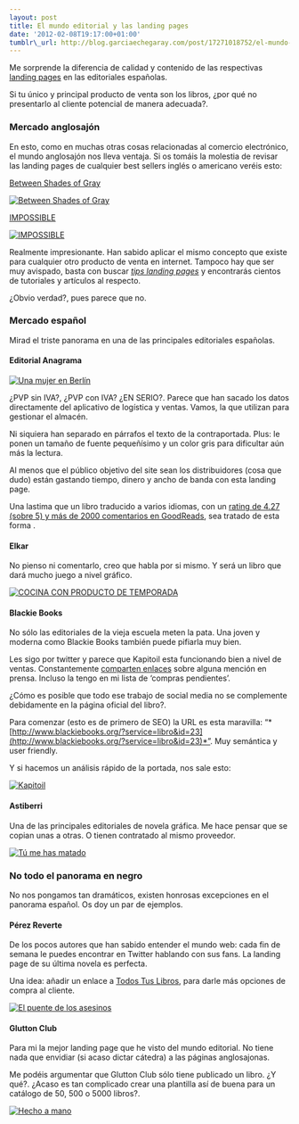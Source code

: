 ```yaml
--- 
layout: post 
title: El mundo editorial y las landing pages 
date: '2012-02-08T19:17:00+01:00'
tumblr\_url: http://blog.garciaechegaray.com/post/17271018752/el-mundo-editorial-landing-pages
---
```


Me sorprende la diferencia de calidad y contenido de las respectivas
[landing pages](https://www.google.com/search?q=tips+landing+pages) en
las editoriales españolas.

Si tu único y principal producto de venta son los libros, ¿por qué no
presentarlo al cliente potencial de manera adecuada?.

### Mercado anglosajón

En esto, como en muchas otras cosas relacionadas al comercio
electrónico, el mundo anglosajón nos lleva ventaja. Si os tomáis la
molestia de revisar las landing pages de cualquier best sellers inglés o
americano veréis esto: 

[Between Shades of Gray](http://www.betweenshadesofgray.com/)

[![Between Shades of
Gray](http://bruno.garciaechegaray.com/landing-pages-libros/anglo-01.png)](http://www.betweenshadesofgray.com/ "Between Shades of Gray")

[IMPOSSIBLE](http://us.penguingroup.com/static/packages/us/yreaders/impossible/index.html)

[![IMPOSSIBLE](http://bruno.garciaechegaray.com/landing-pages-libros/anglo-02.png?v=2)](http://us.penguingroup.com/static/packages/us/yreaders/impossible/index.html "Between Shades of Gray")

Realmente impresionante. Han sabido aplicar el mismo concepto que existe
para cualquier otro producto de venta en internet. Tampoco hay que ser
muy avispado, basta con buscar *[tips landing
pages](https://www.google.com/search?q=tips+landing+pages)* y
encontrarás cientos de tutoriales y artículos al respecto.

¿Obvio verdad?, pues parece que no.

### Mercado español

Mirad el triste panorama en una de las principales editoriales
españolas.

#### Editorial Anagrama

[![Una mujer en
Berlín](http://bruno.garciaechegaray.com/landing-pages-libros/spain-01.png)](http://www.anagrama-ed.es/titulo/PN_619 "Una mujer en Berlín")

¿PVP sin IVA?, ¿PVP con IVA? ¿EN SERIO?. Parece que han sacado los datos
directamente del aplicativo de logística y ventas. Vamos, la que
utilizan para gestionar el almacén.

Ni siquiera han separado en párrafos el texto de la contraportada. Plus:
le ponen un tamaño de fuente pequeñísimo y un color gris para dificultar
aún más la lectura.

Al menos que el público objetivo del site sean los distribuidores (cosa
que dudo) están gastando tiempo, dinero y ancho de banda con esta
landing page.

Una lastima que un libro traducido a varios idiomas, con un [rating de
4.27 (sobre 5) y más de 2000 comentarios en
GoodReads](http://www.goodreads.com/book/show/30851.A_Woman_in_Berlin),
sea tratado de esta forma .

#### Elkar

No pienso ni comentarlo, creo que habla por si mismo. Y será un libro
que dará mucho juego a nivel gráfico.

[![COCINA CON PRODUCTO DE TEMPORADA
](http://bruno.garciaechegaray.com/landing-pages-libros/euskadi-01.png)](http://www.ttarttalo.com/artikulua.cfm?datuak=cocina-con-producto-de-temporada-azpeitia-salvador,-josema&kodea=131.01040 "COCINA CON PRODUCTO DE TEMPORADA")

#### Blackie Books

No sólo las editoriales de la vieja escuela meten la pata. Una joven y
moderna como Blackie Books también puede pifiarla muy bien.

Les sigo por twitter y parece que Kapitoil esta funcionando bien a nivel
de ventas. Constantemente [comparten
enlaces](https://twitter.com/#!/search/kapitoil) sobre alguna mención en
prensa. Incluso la tengo en mi lista de ‘compras pendientes’.

¿Cómo es posible que todo ese trabajo de social media no se complemente
debidamente en la página oficial del libro?.

Para comenzar (esto es de primero de SEO) la URL es esta maravilla:
“*[http://www.blackiebooks.org/?service=libro&id=23](http://www.blackiebooks.org/?service=libro&id=23)*”.
Muy semántica y user friendly.

Y si hacemos un análisis rápido de la portada, nos sale esto:

[![Kapitoil](http://bruno.garciaechegaray.com/landing-pages-libros/spain-02.png)](http://www.blackiebooks.org/?service=libro&id=23 "Kapitoil")

#### Astiberri

Una de las principales editoriales de novela gráfica. Me hace pensar que
se copian unas a otras. O tienen contratado al mismo proveedor.

[![Tú me has
matado](http://bruno.garciaechegaray.com/landing-pages-libros/spain-03.png)](http://astiberri.com/ficha_prod.php?cod=tumehasmatado "Tú me has matado")

### No todo el panorama en negro

No nos pongamos tan dramáticos, existen honrosas excepciones en el
panorama español. Os doy un par de ejemplos.

#### Pérez Reverte

De los pocos autores que han sabido entender el mundo web: cada fin de
semana le puedes encontrar en Twitter hablando con sus fans. La landing
page de su última novela es perfecta.

Una idea: añadir un enlace a [Todos Tus
Libros](http://www.todostuslibros.com/libros/puente-de-los-asesinos-el_978-84-204-0709-8),
para darle más opciones de compra al cliente.

[![El puente de los
asesinos](http://bruno.garciaechegaray.com/landing-pages-libros/spain-04.png)](http://www.perezreverte.com/libro/584/el-puente-de-los-asesinos/ "El puente de los asesinos")

#### Glutton Club

Para mi la mejor landing page que he visto del mundo editorial. No tiene
nada que envidiar (si acaso dictar cátedra) a las páginas anglosajonas.

Me podéis argumentar que Glutton Club sólo tiene publicado un libro. ¿Y
qué?. ¿Acaso es tan complicado crear una plantilla así de buena para un
catálogo de 50, 500 o 5000 libros?.

[![Hecho a
mano](http://bruno.garciaechegaray.com/landing-pages-libros/euskadi-02.png)](http://books.thegluttonclub.com/2010/hecho-a-mano/ "Hecho a mano")
